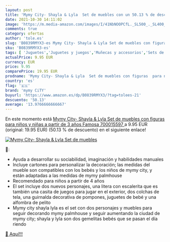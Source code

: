 ```yaml
---
layout: post
title: 'Mymy City- Shayla & Lyla  Set de muebles con un 50.13 % de descuento'
date: 2021-10-30 14:11:02
image: 'https://m.media-amazon.com/images/I/41NbNOOPCfL._SL500_._SL400_.jpg'
comments: true
category: ofertas
author: 'tole.es'
slug: 'B0839RMYX3-es Mymy City- Shayla & Lyla Set de muebles con figuras para...'
sku: 'B0839RMYX3-es'
tags: [ 'Juguetes','Juguetes y juegos','Muñecas y accesorios','Sets de accesorios','famosa','mymy city', ]
actualPrice: 9.95 EUR
currency: EUR
price: 9.95
comparePrice: 19.95 EUR
prodname: 'Mymy City- Shayla & Lyla  Set de muebles con figuras  para niños y niñas a partir de 3 años   Famosa 700015597 '
country: 'es'
flag: '🇪🇸'
brand: 'mymy CiTY'
buyurl: 'https://www.amazon.es/dp/B0839RMYX3/?tag=tolees-21'
descuento: '50.13'
average: '13.9766666666667'
---
```


En este momento está [Mymy City- Shayla & Lyla  Set de muebles con figuras  para niños y niñas a partir de 3 años   Famosa 700015597 ](https://www.amazon.es/dp/B0839RMYX3/?tag=tolees-21) a 9.95 EUR (original: 19.95 EUR) (50.13 %  de descuento) en el siguiente enlace!

[![Mymy City- Shayla & Lyla  Set de muebles](https://m.media-amazon.com/images/I/41NbNOOPCfL._SL500_._SL400_.jpg)](https://www.amazon.es/dp/B0839RMYX3/?tag=tolees-21)

🔎:

- Ayuda a desarrollar su sociabilidad, imaginación y habilidades manuales
- Incluye cartones para personalizar la decoración; las medidas del mueble son compatibles con los bebés y los niños de mymy city, y están adaptadas a las medidas de mymy palmhouse
- Recomendado para niños a partir de 4 años
- El set incluye dos nuevos personajes, una litera con escalerita que es también una casita de juegos para jugar en el exterior, dos colchas de tela, una guirnalda decorativa de pompones, juguetes de bebé y una alfombra de pelito
- Mymy city shayla lyla es el set con dos personajes y muebles para seguir decorando mymy palmhouse y seguir aumentando la ciudad de mymy city; shayla y lyla son dos gemelitas bebés que se pasan el día riendo

[🛒 Aquí!!!](https://www.amazon.es/dp/B0839RMYX3/?tag=tolees-21)

